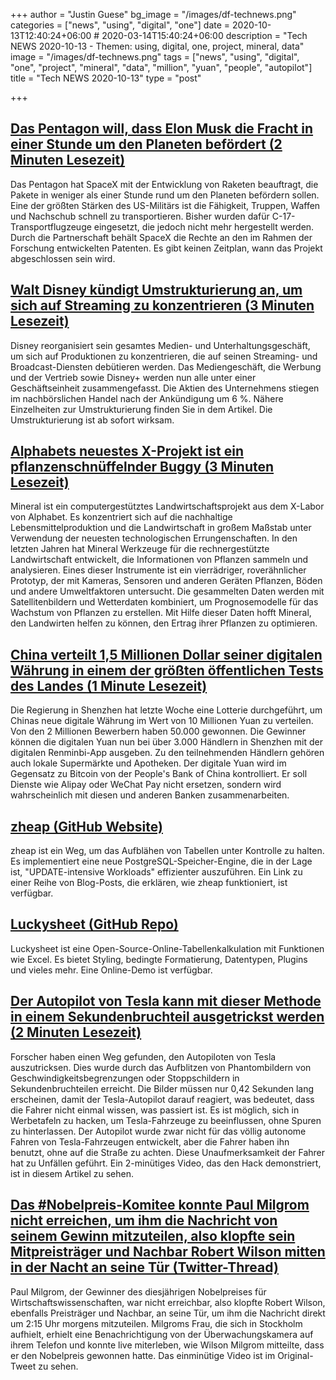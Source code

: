 +++
author = "Justin Guese"
bg_image = "/images/df-technews.png"
categories = ["news", "using", "digital", "one"]
date = 2020-10-13T12:40:24+06:00 # 2020-03-14T15:40:24+06:00
description = "Tech NEWS 2020-10-13 - Themen: using, digital, one, project, mineral, data"
image = "/images/df-technews.png"
tags = ["news", "using", "digital", "one", "project", "mineral", "data", "million", "yuan", "people", "autopilot"]
title = "Tech NEWS 2020-10-13"
type = "post"

+++

## [Das Pentagon will, dass Elon Musk die Fracht in einer Stunde um den Planeten befördert (2 Minuten Lesezeit)](https://www.vice.com/en/article/4aykab/the-pentagon-wants-spacex-to-yeet-cargo-around-the-planet-in-an-hour/1/01000175216f48f1-fb5aeeff-3e6d-4ee2-a5c1-edf65af4ca4e-000000/seI51gJSnedpyGxRxXaFOWJdIb_quH2LLN1b1mgLyMY=162)

 Das Pentagon hat SpaceX mit der Entwicklung von Raketen beauftragt, die Pakete in weniger als einer Stunde rund um den Planeten befördern sollen. Eine der größten Stärken des US-Militärs ist die Fähigkeit, Truppen, Waffen und Nachschub schnell zu transportieren. Bisher wurden dafür C-17-Transportflugzeuge eingesetzt, die jedoch nicht mehr hergestellt werden. Durch die Partnerschaft behält SpaceX die Rechte an den im Rahmen der Forschung entwickelten Patenten. Es gibt keinen Zeitplan, wann das Projekt abgeschlossen sein wird.

## [Walt Disney kündigt Umstrukturierung an, um sich auf Streaming zu konzentrieren (3 Minuten Lesezeit)](https://techcrunch.com/2020/10/12/walt-disney-announces-reorganization-to-focus-on-streaming//1/01000175216f48f1-fb5aeeff-3e6d-4ee2-a5c1-edf65af4ca4e-000000/p2cyblBBhS4ByI17GllgqlqWW7TtzzfkjixHzIM89TQ=162)

 Disney reorganisiert sein gesamtes Medien- und Unterhaltungsgeschäft, um sich auf Produktionen zu konzentrieren, die auf seinen Streaming- und Broadcast-Diensten debütieren werden. Das Mediengeschäft, die Werbung und der Vertrieb sowie Disney+ werden nun alle unter einer Geschäftseinheit zusammengefasst. Die Aktien des Unternehmens stiegen im nachbörslichen Handel nach der Ankündigung um 6 %. Nähere Einzelheiten zur Umstrukturierung finden Sie in dem Artikel. Die Umstrukturierung ist ab sofort wirksam.

## [Alphabets neuestes X-Projekt ist ein pflanzenschnüffelnder Buggy (3 Minuten Lesezeit)](https://www.theverge.com/2020/10/12/21513353/alphabet-google-x-lab-moonshot-computational-agriculture-mineral-revealed/1/01000175216f48f1-fb5aeeff-3e6d-4ee2-a5c1-edf65af4ca4e-000000/2oUtZLu5cbjGdQ6VQrBrHKhHlbUk2xFkCEPB5lnqFJE=162)

 Mineral ist ein computergestütztes Landwirtschaftsprojekt aus dem X-Labor von Alphabet. Es konzentriert sich auf die nachhaltige Lebensmittelproduktion und die Landwirtschaft in großem Maßstab unter Verwendung der neuesten technologischen Errungenschaften. In den letzten Jahren hat Mineral Werkzeuge für die rechnergestützte Landwirtschaft entwickelt, die Informationen von Pflanzen sammeln und analysieren. Eines dieser Instrumente ist ein vierrädriger, roverähnlicher Prototyp, der mit Kameras, Sensoren und anderen Geräten Pflanzen, Böden und andere Umweltfaktoren untersucht. Die gesammelten Daten werden mit Satellitenbildern und Wetterdaten kombiniert, um Prognosemodelle für das Wachstum von Pflanzen zu erstellen. Mit Hilfe dieser Daten hofft Mineral, den Landwirten helfen zu können, den Ertrag ihrer Pflanzen zu optimieren.

## [China verteilt 1,5 Millionen Dollar seiner digitalen Währung in einem der größten öffentlichen Tests des Landes (1 Minute Lesezeit)](https://www.cnbc.com/2020/10/12/china-digital-currency-trial-over-1-million-handed-out-in-lottery.html/1/01000175216f48f1-fb5aeeff-3e6d-4ee2-a5c1-edf65af4ca4e-000000/A6UtkVJBaiDhlW2zO48yQVGI3JF1txpk0edSlbaGG3o=162)

 Die Regierung in Shenzhen hat letzte Woche eine Lotterie durchgeführt, um Chinas neue digitale Währung im Wert von 10 Millionen Yuan zu verteilen. Von den 2 Millionen Bewerbern haben 50.000 gewonnen. Die Gewinner können die digitalen Yuan nun bei über 3.000 Händlern in Shenzhen mit der digitalen Renminbi-App ausgeben. Zu den teilnehmenden Händlern gehören auch lokale Supermärkte und Apotheken. Der digitale Yuan wird im Gegensatz zu Bitcoin von der People's Bank of China kontrolliert. Er soll Dienste wie Alipay oder WeChat Pay nicht ersetzen, sondern wird wahrscheinlich mit diesen und anderen Banken zusammenarbeiten.

## [zheap (GitHub Website)](https://cybertec-postgresql.github.io/zheap//1/01000175216f48f1-fb5aeeff-3e6d-4ee2-a5c1-edf65af4ca4e-000000/hpvaQLeWne2UglpMxcAgVO96gQluOHVltCMxHl8GK08=162)

 zheap ist ein Weg, um das Aufblähen von Tabellen unter Kontrolle zu halten. Es implementiert eine neue PostgreSQL-Speicher-Engine, die in der Lage ist, "UPDATE-intensive Workloads" effizienter auszuführen. Ein Link zu einer Reihe von Blog-Posts, die erklären, wie zheap funktioniert, ist verfügbar.

## [Luckysheet (GitHub Repo)](https://github.com/mengshukeji/Luckysheet/1/01000175216f48f1-fb5aeeff-3e6d-4ee2-a5c1-edf65af4ca4e-000000/Hu9ml87KLYlJOT3_3e3T08i4vLNHQ47zwxMAIjkCxno=162)

 Luckysheet ist eine Open-Source-Online-Tabellenkalkulation mit Funktionen wie Excel. Es bietet Styling, bedingte Formatierung, Datentypen, Plugins und vieles mehr. Eine Online-Demo ist verfügbar.

## [Der Autopilot von Tesla kann mit dieser Methode in einem Sekundenbruchteil ausgetrickst werden (2 Minuten Lesezeit)](https://interestingengineering.com/teslas-autopilot-can-be-tricked-in-just-a-split-second-through-this-method/1/01000175216f48f1-fb5aeeff-3e6d-4ee2-a5c1-edf65af4ca4e-000000/NWyLmuwtg_r5mZ3Twnw5Upxsh1OeJcn9jyO7hbmFzXA=162)

 Forscher haben einen Weg gefunden, den Autopiloten von Tesla auszutricksen. Dies wurde durch das Aufblitzen von Phantombildern von Geschwindigkeitsbegrenzungen oder Stoppschildern in Sekundenbruchteilen erreicht. Die Bilder müssen nur 0,42 Sekunden lang erscheinen, damit der Tesla-Autopilot darauf reagiert, was bedeutet, dass die Fahrer nicht einmal wissen, was passiert ist. Es ist möglich, sich in Werbetafeln zu hacken, um Tesla-Fahrzeuge zu beeinflussen, ohne Spuren zu hinterlassen. Der Autopilot wurde zwar nicht für das völlig autonome Fahren von Tesla-Fahrzeugen entwickelt, aber die Fahrer haben ihn benutzt, ohne auf die Straße zu achten. Diese Unaufmerksamkeit der Fahrer hat zu Unfällen geführt. Ein 2-minütiges Video, das den Hack demonstriert, ist in diesem Artikel zu sehen.

## [Das #Nobelpreis-Komitee konnte Paul Milgrom nicht erreichen, um ihm die Nachricht von seinem Gewinn mitzuteilen, also klopfte sein Mitpreisträger und Nachbar Robert Wilson mitten in der Nacht an seine Tür (Twitter-Thread)](https://twitter.com/Stanford/status/1315631500080148480/1/01000175216f48f1-fb5aeeff-3e6d-4ee2-a5c1-edf65af4ca4e-000000/Rthds9RO_G53t3U8XWpCD79IYHQKdy4F1Mx0sdhc6So=162)

 Paul Milgrom, der Gewinner des diesjährigen Nobelpreises für Wirtschaftswissenschaften, war nicht erreichbar, also klopfte Robert Wilson, ebenfalls Preisträger und Nachbar, an seine Tür, um ihm die Nachricht direkt um 2:15 Uhr morgens mitzuteilen. Milgroms Frau, die sich in Stockholm aufhielt, erhielt eine Benachrichtigung von der Überwachungskamera auf ihrem Telefon und konnte live miterleben, wie Wilson Milgrom mitteilte, dass er den Nobelpreis gewonnen hatte. Das einminütige Video ist im Original-Tweet zu sehen.

